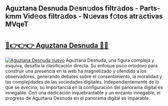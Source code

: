 ## Aguztana Desnuda D𝚎sn𝚞dos filtr𝚊dos - Parts-kmm Vid𝚎os filtr𝚊dos - N𝚞evas f𝚘tos atr𝚊ctivas MVqeT

# <h2><a href="http://mb7yxwa.tromn.icu/?c=Aguztana+Desnuda">🔗👉👉👉 Aguztana Desnuda 🔗🔗</a></h2>

[![Aguztana Desnuda nuevo](https://i.imgur.com/pEAQMta.gif)](http://mb7yxwa.tromn.icu/?c=Aguztana+Desnuda)
Aguztana Desnuda, una figura compleja y esquiva, desafía la clasificación directa. Su enfoque poco ortodoxo para construir una presencia en la web ha magnetizado y ofendido a los observadores, generando debates sobre el consentimiento, la moralidad y las complejidades de las sociedades digitales. Independientemente de lo que se avecina, su importancia en la configuración del panorama digital es innegable. Con una dedicación inquebrantable y un encanto innegable, el progreso de Aguztana Desnuda en el panorama digital es imparable.
